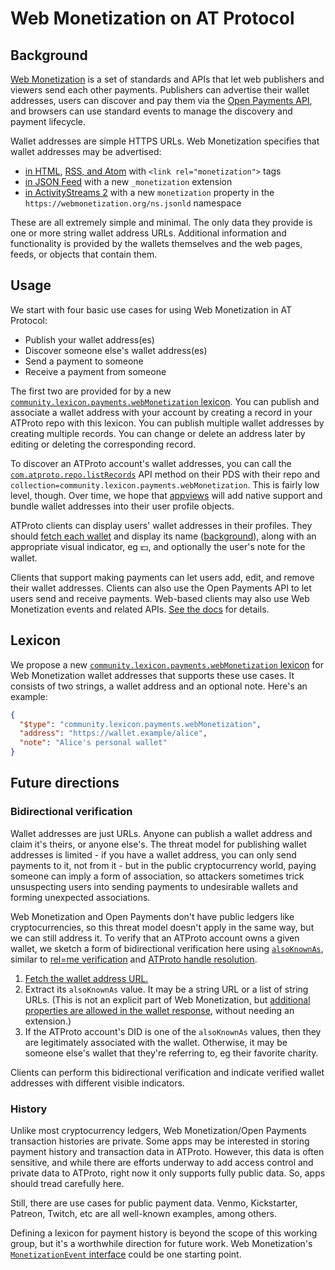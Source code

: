 # Web Monetization on AT Protocol

## Background

[Web Monetization](https://webmonetization.org/) is a set of standards and APIs that let web publishers and viewers send each other payments. Publishers can advertise their wallet addresses, users can discover and pay them via the [Open Payments API](https://openpayments.dev/), and browsers can use standard events to manage the discovery and payment lifecycle.

Wallet addresses are simple HTTPS URLs. Web Monetization specifies that wallet addresses may be advertised:

* [in HTML](https://webmonetization.org/developers/link-element-webpage/), [RSS, and Atom](https://webmonetization.org/developers/rss-atom-jsonfeed/) with `<link rel="monetization">` tags
* [in JSON Feed](https://webmonetization.org/developers/rss-atom-jsonfeed/#json-feed) with a new `_monetization` extension
* [in ActivityStreams 2](https://webmonetization.org/developers/activity-streams/) with a new `monetization` property in the `https://webmonetization.org/ns.jsonld` namespace

These are all extremely simple and minimal. The only data they provide is one or more string wallet address URLs. Additional information and functionality is provided by the wallets themselves and the web pages, feeds, or objects that contain them.


## Usage

We start with four basic use cases for using Web Monetization in AT Protocol:

* Publish your wallet address(es)
* Discover someone else's wallet address(es)
* Send a payment to someone
* Receive a payment from someone

The first two are provided for by a new [`community.lexicon.payments.webMonetization` lexicon](#lexicon). You can publish and associate a wallet address with your account by creating a record in your ATProto repo with this lexicon. You can publish multiple wallet addresses by creating multiple records. You can change or delete an address later by editing or deleting the corresponding record.

To discover an ATProto account's wallet addresses, you can call the [`com.atproto.repo.listRecords`](https://docs.bsky.app/docs/api/com-atproto-repo-list-records) API method on their PDS with their repo and `collection=community.lexicon.payments.webMonetization`. This is fairly low level, though. Over time, we hope that [appviews](https://docs.bsky.app/docs/advanced-guides/federation-architecture#app-views) will add native support and bundle wallet addresses into their user profile objects.

ATProto clients can display users' wallet addresses in their profiles. They should [fetch each wallet](https://openpayments.dev/apis/wallet-address-server/operations/get-wallet-address/#200) and display its name ([background](#bidirectional-verification)), along with an appropriate visual indicator, eg 💵, and optionally the user's note for the wallet.

Clients that support making payments can let users add, edit, and remove their wallet addresses. Clients can also use the Open Payments API to let users send and receive payments. Web-based clients may also use Web Monetization events and related APIs. [See the docs](https://webmonetization.org/docs/) for details.


## Lexicon

We propose a new [`community.lexicon.payments.webMonetization` lexicon](https://github.com/lexicon-community/lexicon/blob/main/community/lexicon/monetization/) for Web Monetization wallet addresses that supports these use cases. It consists of two strings, a wallet address and an optional note. Here's an example:

```json
{
  "$type": "community.lexicon.payments.webMonetization",
  "address": "https://wallet.example/alice",
  "note": "Alice's personal wallet"
}
```


## Future directions

### Bidirectional verification

Wallet addresses are just URLs. Anyone can publish a wallet address and claim it's theirs, or anyone else's. The threat model for publishing wallet addresses is limited - if you have a wallet address, you can only send payments to it, not from it - but in the public cryptocurrency world, paying someone can imply a form of association, so attackers sometimes trick unsuspecting users into sending payments to undesirable wallets and forming unexpected associations.

Web Monetization and Open Payments don't have public ledgers like cryptocurrencies, so this threat model doesn't apply in the same way, but we can still address it. To verify that an ATProto account owns a given wallet, we sketch a form of bidirectional verification here using [`alsoKnownAs`](https://www.w3.org/TR/did-core/#dfn-alsoknownas), similar to [rel=me verification](https://microformats.org/wiki/rel-me#domain_verification) and [ATProto handle resolution](https://atproto.com/specs/handle#handle-resolution).

1. [Fetch the wallet address URL.](https://openpayments.dev/apis/wallet-address-server/operations/get-wallet-address/#200)
1. Extract its `alsoKnownAs` value. It may be a string URL or a list of string URLs. (This is not an explicit part of Web Monetization, but [additional properties are allowed in the wallet response](https://openpayments.dev/apis/wallet-address-server/operations/get-wallet-address/#200), without needing an extension.)
1. If the ATProto account's DID is one of the `alsoKnownAs` values, then they are legitimately associated with the wallet. Otherwise, it may be someone else's wallet that they're referring to, eg their favorite charity.

Clients can perform this bidirectional verification and indicate verified wallet addresses with different visible indicators.


### History

Unlike most cryptocurrency ledgers, Web Monetization/Open Payments transaction histories are private. Some apps may be interested in storing payment history and transaction data in ATProto. However, this data is often sensitive, and while there are efforts underway to add access control and private data to ATProto, right now it only supports fully public data. So, apps should tread carefully here.

Still, there are use cases for public payment data. Venmo, Kickstarter, Patreon, Twitch, etc are all well-known examples, among others.

Defining a lexicon for payment history is beyond the scope of this working group, but it's a worthwhile direction for future work. Web Monetization's [`MonetizationEvent` interface](https://webmonetization.org/specification/#monetizationevent-interface) could be one starting point.
